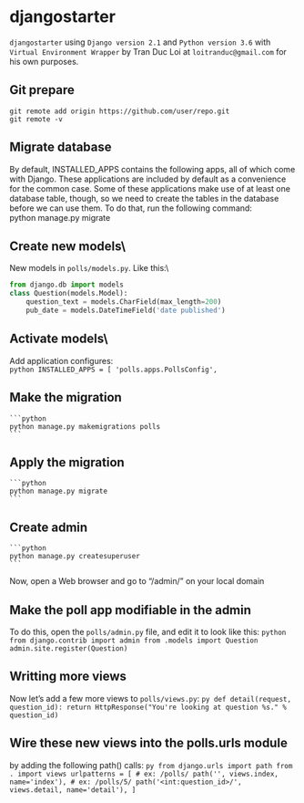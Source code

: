# djangostarter
`djangostarter` using `Django version 2.1` and `Python version 3.6` with `Virtual Environment Wrapper` by Tran Duc Loi at `loitranduc@gmail.com` for his own purposes.

## Git prepare
	git remote add origin https://github.com/user/repo.git
	git remote -v

## Migrate database
By default, INSTALLED_APPS contains the following apps, all of which come with Django. These applications are included by default as a convenience for the common case. Some of these applications make use of at least one database table, though, so we need to create the tables in the database before we can use them. To do that, run the following command:\
	python manage.py migrate
## Create new models\
New models in `polls/models.py`. Like this:\
```python
from django.db import models
class Question(models.Model):
    question_text = models.CharField(max_length=200)
    pub_date = models.DateTimeField('date published')
```
## Activate models\
Add application configures:\
	```python
	INSTALLED_APPS = [
		'polls.apps.PollsConfig',
	```
## Make the migration
	```python
	python manage.py makemigrations polls
	```
## Apply the migration
	```python
	python manage.py migrate
	```
## Create admin
	```python
	python manage.py createsuperuser
	```
Now, open a Web browser and go to “/admin/” on your local domain
## Make the poll app modifiable in the admin
To do this, open the `polls/admin.py` file, and edit it to look like this:
	```python
	from django.contrib import admin
	from .models import Question
	admin.site.register(Question)
	```
## Writting more views
Now let’s add a few more views to `polls/views.py`:
	```py
	def detail(request, question_id):
		return HttpResponse("You're looking at question %s." % question_id)
	```
## Wire these new views into the polls.urls module
by adding the following path() calls:
	```py
	from django.urls import path
	from . import views
	urlpatterns = [
		# ex: /polls/
		path('', views.index, name='index'),
		# ex: /polls/5/
		path('<int:question_id>/', views.detail, name='detail'),
	]
	```
##